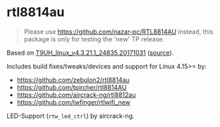 # rtl8814au

> Please use https://github.com/nazar-pc/RTL8814AU instead, this package is only for testing the 'new' TP release.

Based on [T9UH_linux_v4.3.21.1_24835.20171031](https://static.tp-link.com/2018/201805/20180508/Archer%20T9UH_180428_Linux_beta.zip) ([source](https://www.tp-link.com/us/download/Archer-T9UH.html#Driver)).

Includes build fixes/tweaks/devices and support for Linux 4.15>= by:
* https://github.com/zebulon2/rtl8814au
* https://github.com/tpircher/rtl8814AU
* https://github.com/aircrack-ng/rtl8812au
* https://github.com/lwfinger/rtlwifi_new

LED-Support (`rtw_led_ctrl`) by aircrack-ng.
